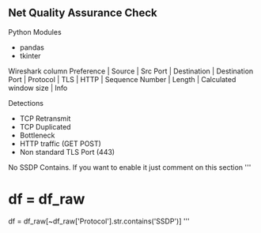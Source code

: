 ## Net Quality Assurance Check
Python Modules
* pandas
* tkinter

Wireshark column Preference
| Source | Src Port | Destination | Destination Port | Protocol | TLS | HTTP | Sequence Number | Length | Calculated window size | Info

Detections
* TCP Retransmit
* TCP Duplicated
* Bottleneck
* HTTP traffic (GET POST)
* Non standard TLS Port (443)

No SSDP Contains. 
If you want to enable it just comment on this section
'''
# df = df_raw
df = df_raw[~df_raw['Protocol'].str.contains('SSDP')]
'''
